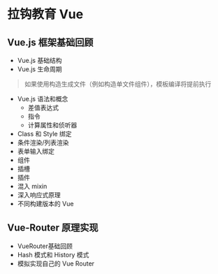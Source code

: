 # 拉钩教育 Vue
## Vue.js 框架基础回顾
- Vue.js 基础结构
- Vue.js 生命周期
> 如果使用构造生成文件（例如构造单文件组件），模板编译将提前执行
- Vue.js 语法和概念
  - 差值表达式
  - 指令
  - 计算属性和侦听器
- Class 和 Style 绑定
- 条件渲染/列表渲染
- 表单输入绑定
- 组件
- 插槽
- 插件
- 混入 mixin
- 深入响应式原理
- 不同构建版本的 Vue
## Vue-Router 原理实现
- VueRouter基础回顾
- Hash 模式和 History 模式
- 模拟实现自己的 Vue Router